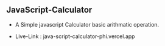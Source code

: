 ## JavaScript-Calculator

- A Simple javascript Calculator basic arithmatic operation.

-  Live-Link : java-script-calculator-phi.vercel.app
